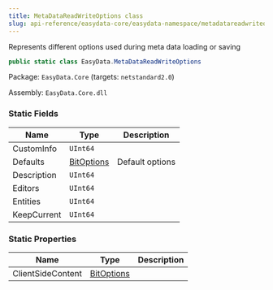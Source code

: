 ```yaml
---
title: MetaDataReadWriteOptions class
slug: api-reference/easydata-core/easydata-namespace/metadatareadwriteoptions-class
---
```

Represents different options used during meta data loading or saving
```csharp
public static class EasyData.MetaDataReadWriteOptions

```
Package: `EasyData.Core` (targets: `netstandard2.0`)

Assembly: `EasyData.Core.dll`

### Static Fields

| Name | Type | Description | 
| --- | --- | --- | 
| CustomInfo | `UInt64` |  | 
| Defaults | [BitOptions](api-reference/easydata-core/easydata-namespace/bitoptions-class) | Default options | 
| Description | `UInt64` |  | 
| Editors | `UInt64` |  | 
| Entities | `UInt64` |  | 
| KeepCurrent | `UInt64` |  | 


### Static Properties

| Name | Type | Description | 
| --- | --- | --- | 
| ClientSideContent | [BitOptions](api-reference/easydata-core/easydata-namespace/bitoptions-class) |  |